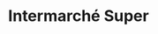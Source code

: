 ---
title: "Intermarché Super"
url: /dijon/intermarche-super-boulevard-georges-clemenceau/
shop: supermarché
---